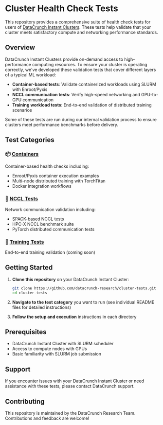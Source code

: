 # Cluster Health Check Tests

This repository provides a comprehensive suite of health check tests for users of [DataCrunch Instant Clusters](https://datacrunch.io/instant-clusters). These tests help validate that your cluster meets satisfactory compute and networking performance standards.

## Overview

DataCrunch Instant Clusters provide on-demand access to high-performance computing resources. To ensure your cluster is operating correctly, we've developed these validation tests that cover different layers of a typical ML workload:

- **Container-based tests**: Validate containerized workloads using SLURM with Enroot/Pyxis
- **NCCL communication tests**: Verify high-speed networking and GPU-to-GPU communication
- **Training workload tests**: End-to-end validation of distributed training scenarios

Some of these tests are run during our internal validation process to ensure clusters meet performance benchmarks before delivery.

## Test Categories

### 📦 [Containers](./containers/)
Container-based health checks including:
- Enroot/Pyxis container execution examples
- Multi-node distributed training with TorchTitan
- Docker integration workflows

### 🔗 [NCCL Tests](./nccl-tests/)
Network communication validation including:
- SPACK-based NCCL tests
- HPC-X NCCL benchmark suite
- PyTorch distributed communication tests

### 🚀 [Training Tests](./training-tests/)
End-to-end training validation (coming soon)

## Getting Started

1. **Clone this repository** on your DataCrunch Instant Cluster:
   ```bash
   git clone https://github.com/datacrunch-research/cluster-tests.git
   cd cluster-tests
   ```

2. **Navigate to the test category** you want to run (see individual README files for detailed instructions)

3. **Follow the setup and execution** instructions in each directory

## Prerequisites

- DataCrunch Instant Cluster with SLURM scheduler
- Access to compute nodes with GPUs
- Basic familiarity with SLURM job submission

## Support

If you encounter issues with your DataCrunch Instant Cluster or need assistance with these tests, please contact DataCrunch support.

## Contributing

This repository is maintained by the DataCrunch Research Team. Contributions and feedback are welcome!